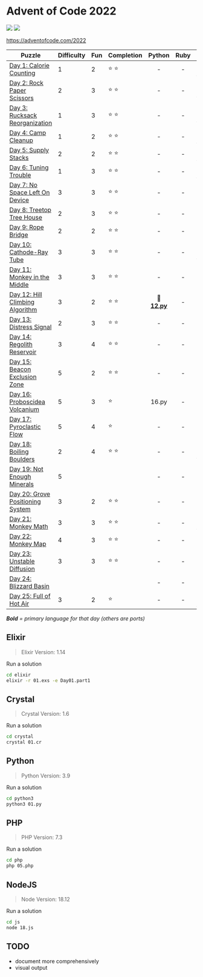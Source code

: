 # Advent of Code 2022

![](https://img.shields.io/badge/days%20completed-21-red) ![](https://img.shields.io/badge/stars%20⭐-43-yellow)

https://adventofcode.com/2022

| Puzzle | Difficulty | Fun | Completion | Python | Ruby | Elixir | PHP | JS | other |
|--------|------------|-----|------------|:------:|:----:|:------:|:---:|:--:|:-----:|
| [Day 1: Calorie Counting](https://adventofcode.com/2022/day/1) | 1 | 2 | :star: :star: | - | - | :heart_decoration: **[01.exs](elixir/01.exs)** | - | - | :gem: [01.cr](crystal/01.cr) |
| [Day 2: Rock Paper Scissors](https://adventofcode.com/2022/day/2) | 2 | 3 | :star: :star: | - | - | :heart_decoration: **[02.exs](elixir/02.exs)** | - | - | - |
| [Day 3: Rucksack Reorganization](https://adventofcode.com/2022/day/3) | 1 | 3 | :star: :star: | - | - | :heart_decoration: **[03.exs](elixir/03.exs)** | - | - | :gem: [03.cr](crystal/03.cr) |
| [Day 4: Camp Cleanup](https://adventofcode.com/2022/day/4) | 1 | 2 | :star: :star: | - | - | :heart_decoration: **[04.exs](elixir/04.exs)** | :elephant: [04.php](php/04.php) | - | :gem: [04.cr](crystal/04.cr) |
| [Day 5: Supply Stacks](https://adventofcode.com/2022/day/5) | 2 | 2 | :star: :star: | - | - | :heart_decoration: **[05.exs](elixir/05.exs)** | - | - | - |
| [Day 6: Tuning Trouble](https://adventofcode.com/2022/day/6) | 1 | 3 | :star: :star: | - | - | :heart_decoration: **[06.exs](elixir/06.exs)** | :elephant: [06.php](php/06.php) | - | :gem: [06.cr](crystal/06.cr) |
| [Day 7: No Space Left On Device](https://adventofcode.com/2022/day/7) | 3 | 3 | :star: :star: | - | - | - | - | :jack_o_lantern: **[07.js](js/07.js)** | :gem: [07.cr](crystal/07.cr) |
| [Day 8: Treetop Tree House](https://adventofcode.com/2022/day/8) | 2 | 3 | :star: :star: | - | - | - | - | - | :gem: **[08.cr](crystal/08.cr)** |
| [Day 9: Rope Bridge](https://adventofcode.com/2022/day/9) | 2 | 2 | :star: :star: | - | - | - | - | - | :gem: **[09.cr](crystal/09.cr)** |
| [Day 10: Cathode-Ray Tube](https://adventofcode.com/2022/day/10) | 3 | 3 | :star: :star: | - | - | :heart_decoration: **[10.exs](elixir/10.exs)** | - | - | - |
| [Day 11: Monkey in the Middle](https://adventofcode.com/2022/day/11) | 3 | 3 | :star: :star: | - | - | - | - | :jack_o_lantern: **[11.js](js/11.js)** | - |
| [Day 12: Hill Climbing Algorithm](https://adventofcode.com/2022/day/12) | 3 | 2 | :star: :star: | :snake: **[12.py](python/12.py)** | - | - | - | - | - |
| [Day 13: Distress Signal](https://adventofcode.com/2022/day/13) | 2 | 3 | :star: :star: | - | - | - | - | :jack_o_lantern: **[13.js](js/13.js)** | - |
| [Day 14: Regolith Reservoir](https://adventofcode.com/2022/day/14) | 3 | 4 | :star: :star: | - | - | - | - | :jack_o_lantern: **[14.js](js/14.js)** | - |
| [Day 15: Beacon Exclusion Zone](https://adventofcode.com/2022/day/15) | 5 | 2 | :star: :star: | - | - | - | - | - | :gem: **[15.cr](crystal/15.cr)** |
| [Day 16: Proboscidea Volcanium](https://adventofcode.com/2022/day/16) | 5 | 3 | :star: | 16.py | - | - | - | - | - |
| [Day 17: Pyroclastic Flow](https://adventofcode.com/2022/day/17) | 5 | 4 | :star: | - | - | - | - | 17.js | - |
| [Day 18: Boiling Boulders](https://adventofcode.com/2022/day/18) | 2 | 4 | :star: :star: | - | - | :heart_decoration: **[18.exs](elixir/18.exs)** | - | - | - |
| [Day 19: Not Enough Minerals](https://adventofcode.com/2022/day/19) | 5 |  |  | - | - | - | - | - | - |
| [Day 20: Grove Positioning System](https://adventofcode.com/2022/day/20) | 3 | 2 | :star: :star: | - | - | - | - | :jack_o_lantern: **[20.js](js/20.js)** | - |
| [Day 21: Monkey Math](https://adventofcode.com/2022/day/21) | 3 | 3 | :star: :star: | - | - | :heart_decoration: **[21.exs](elixir/21.exs)** | - | - | - |
| [Day 22: Monkey Map](https://adventofcode.com/2022/day/22) | 4 | 3 | :star: :star: | - | - | - | :elephant: **[22.php](php/22.php)** | - | - |
| [Day 23: Unstable Diffusion](https://adventofcode.com/2022/day/23) | 3 | 3 | :star: :star: | - | - | - | - | - | :gem: **[23.cr](crystal/23.cr)** |
| [Day 24: Blizzard Basin](https://adventofcode.com/2022/day/24) |   |   | | - | - | - | - | - | - |
| [Day 25: Full of Hot Air](https://adventofcode.com/2022/day/25) | 3 | 2 | :star: | - | - | :heart_decoration: **[25.exs](elixir/25.exs)** | - | - | - |

_**Bold** = primary language for that day (others are ports)_

## Elixir

> Elixir Version: 1.14

Run a solution

```sh
cd elixir
elixir -r 01.exs -e Day01.part1
```

## Crystal

> Crystal Version: 1.6

Run a solution

```sh
cd crystal
crystal 01.cr
```

## Python

> Python Version: 3.9

Run a solution

```sh
cd python3
python3 01.py
```

## PHP

> PHP Version: 7.3

Run a solution

```sh
cd php
php 05.php
```

## NodeJS

> Node Version: 18.12

Run a solution

```sh
cd js
node 18.js
```

## TODO

- document more comprehensively
- visual output

